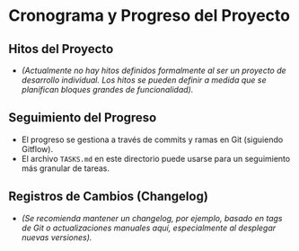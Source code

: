 # Cronograma y Progreso del Proyecto

## Hitos del Proyecto

- _(Actualmente no hay hitos definidos formalmente al ser un proyecto de desarrollo individual. Los hitos se pueden definir a medida que se planifican bloques grandes de funcionalidad)._

## Seguimiento del Progreso

- El progreso se gestiona a través de commits y ramas en Git (siguiendo Gitflow).
- El archivo `TASKS.md` en este directorio puede usarse para un seguimiento más granular de tareas.

## Registros de Cambios (Changelog)

- _(Se recomienda mantener un changelog, por ejemplo, basado en tags de Git o actualizaciones manuales aquí, especialmente al desplegar nuevas versiones)._
